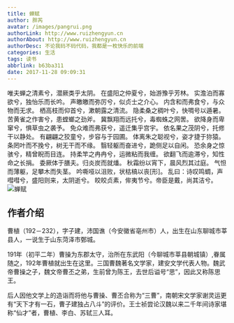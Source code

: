 ```yaml
---
title: 蝉赋
author: 胖芮
avatar: /images/pangrui.png
authorLink: http://www.ruizhengyun.cn
authorAbout: http://www.ruizhengyun.cn
authorDesc: 不论我码不码代码，我都是一枚快乐的前端
categories: 生活
tags: 读书
abbrlink: b63ba311
date: 2017-11-28 09:09:31
---
```

唯夫蝉之清素兮，潜厥类乎太阴。
在盛阳之仲夏兮，始游豫乎芳林。
实澹泊而寡欲兮，独怡乐而长吟。
声皦皦而弥厉兮，似贞士之介心。<!--more-->
内含和而弗食兮，与众物而无求。
栖高枝而仰首兮，漱朝露之清流。
隐柔桑之稠叶兮，快啁号以遁暑。
苦黄雀之作害兮，患螳螂之劲斧。
冀飘翔而远托兮，毒蜘蛛之网罟。
欲降身而卑窜兮，惧草虫之袭予。
免众难而弗获兮，遥迁集乎宫宇。
依名果之茂阴兮，托修干以静处。
有翩翩之狡童兮，步容与于园圃。
体离朱之聪视兮，姿才捷于狝猿。
条罔叶而不挽兮，树无干而不缘。
翳轻躯而奋进兮，跪侧足以自闲。
恐余身之惊骇兮，精曾睨而目连。
持柔竿之冉冉兮，运微粘而我缠。
欲翻飞而逾滞兮，知性命之长捐。
委厥体于膳夫。归炎炭而就燔。
秋霜纷以宵下，晨风烈其过庭。
气怛而薄躯，足攀木而失茎。
吟嘶哑以沮败，状枯槁以丧[形]。
乱曰：诗叹鸣蜩，声嘒嘒兮，盛阳则来，太阴逝兮。
皎皎贞素，侔夷节兮。帝臣是戴，尚其洁兮。
![蝉赋](b63ba311/1.jpg)


## 作者介绍
曹植（192－232），字子建，沛国谯（今安徽省亳州市）人，出生在山东聊城市莘县人，一说生于山东菏泽市鄄城。

191年（初平二年）曹操为东郡太守，治所在东武阳（今聊城市莘县朝城镇）,眷属随之，192年曹植就出生在这里。三国曹魏著名文学家，建安文学代表人物。魏武帝曹操之子，魏文帝曹丕之弟，生前曾为陈王，去世后谥号“思”，因此又称陈思王。

后人因他文学上的造诣而将他与曹操、曹丕合称为“三曹”，南朝宋文学家谢灵运更有“天下才有一石，曹子建独占八斗”的评价。王士祯尝论汉魏以来二千年间诗家堪称“仙才”者，曹植、李白、苏轼三人耳。